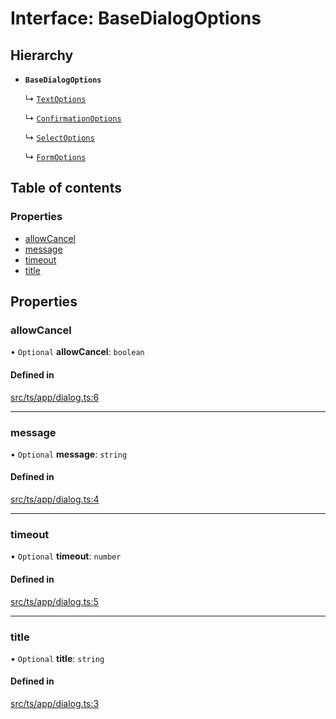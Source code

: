 # Interface: BaseDialogOptions

## Hierarchy

- **`BaseDialogOptions`**

  ↳ [`TextOptions`](TextOptions.md)

  ↳ [`ConfirmationOptions`](ConfirmationOptions.md)

  ↳ [`SelectOptions`](SelectOptions.md)

  ↳ [`FormOptions`](FormOptions.md)

## Table of contents

### Properties

- [allowCancel](BaseDialogOptions.md#allowcancel)
- [message](BaseDialogOptions.md#message)
- [timeout](BaseDialogOptions.md#timeout)
- [title](BaseDialogOptions.md#title)

## Properties

### allowCancel

• `Optional` **allowCancel**: `boolean`

#### Defined in

[src/ts/app/dialog.ts:6](https://gitlab.com/i3-market/code/wp3/t3.2/i3m-wallet-monorepo/-/blob/fae3dd4/packages/base-wallet/src/ts/app/dialog.ts#L6)

___

### message

• `Optional` **message**: `string`

#### Defined in

[src/ts/app/dialog.ts:4](https://gitlab.com/i3-market/code/wp3/t3.2/i3m-wallet-monorepo/-/blob/fae3dd4/packages/base-wallet/src/ts/app/dialog.ts#L4)

___

### timeout

• `Optional` **timeout**: `number`

#### Defined in

[src/ts/app/dialog.ts:5](https://gitlab.com/i3-market/code/wp3/t3.2/i3m-wallet-monorepo/-/blob/fae3dd4/packages/base-wallet/src/ts/app/dialog.ts#L5)

___

### title

• `Optional` **title**: `string`

#### Defined in

[src/ts/app/dialog.ts:3](https://gitlab.com/i3-market/code/wp3/t3.2/i3m-wallet-monorepo/-/blob/fae3dd4/packages/base-wallet/src/ts/app/dialog.ts#L3)
